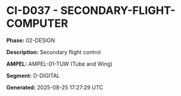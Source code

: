 # CI-D037 - SECONDARY-FLIGHT-COMPUTER

**Phase:** 02-DESIGN

**Description:** Secondary flight control

**AMPEL:** AMPEL-01-TUW (Tube and Wing)

**Segment:** D-DIGITAL

**Generated:** 2025-08-25 17:27:29 UTC
